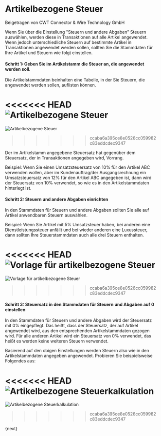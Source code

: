# Artikelbezogene Steuer
<span class="text-muted contributed-by">Beigetragen von CWT Connector & Wire Technology GmbH</span>

Wenn Sie über die Einstellung "Steuern und andere Abgaben" Steuern auswählen, werden diese in Transaktionen auf alle Artikel angewendet. Wenn jedoch unterschiedliche Steuern auf bestimmte Artikel in Transaktionen angewendet werden sollen, sollten Sie die Stammdaten für Ihre Artikel und Steuern wie folgt einstellen.

#### Schritt 1: Geben Sie im Artikelstamm die Steuer an, die angewendet werden soll.

Die Artikelstammdaten beinhalten eine Tabelle, in der Sie Steuern, die angewendet werden sollen, auflisten können.

<<<<<<< HEAD
![Artikelbezogene Steuer](/docs/assets/old_images/erpnext/item-wise-tax.png)
=======
![Artikelbezogene Steuer]({{docs_base_url}}/assets/old_images/erpnext/item-wise-tax.png)
>>>>>>> ccaba6a395ce8e0526cc059982c83eddcdec9347

Der im Artikelstamm angegebene Steuersatz hat gegenüber dem Steuersatz, der in Transaktionen angegeben wird, Vorrang.

Beispiel: Wenn Sie einen Umsatzsteuersatz von 10% für den Artikel ABC verwenden wollen, aber im Kundenauftrag/der Ausgangsrechnung ein Umsatzsteuersatz von 12% für den Artikel ABC angegeben ist, dann wird der Steuersatz von 10% verwendet, so wie es in den Artikelstammdaten hinterlegt ist.

#### Schritt 2: Steuern und andere Abgaben einrichten

In den Stammdaten für Steuern und andere Abgaben sollten Sie alle auf Artikel anwendbaren Steuern auswählen.

Beispiel: Wenn Sie Artikel mit 5% Umsatzsteuer haben, bei anderen eine Dienstleistungssteuer anfällt und bei wieder anderen eine Luxussteuer, dann sollten Ihre Steuerstammdaten auch alle drei Steuern enthalten.

<<<<<<< HEAD
![Vorlage für artikelbezogene Steuer](/docs/assets/old_images/erpnext/item-wise-tax-master.png)
=======
![Vorlage für artikelbezogene Steuer]({{docs_base_url}}/assets/old_images/erpnext/item-wise-tax-master.png)
>>>>>>> ccaba6a395ce8e0526cc059982c83eddcdec9347

#### Schritt 3: Steuersatz in den Stammdaten für Steuern und Abgaben auf 0 einstellen

In den Stammdaten für Steuern und andere Abgaben wird der Steuersatz mit 0% eingepflegt. Das heißt, dass der Steuersatz, der auf Artikel angewendet wird, aus den entsprechenden Artikelstammdaten gezogen wird. Für alle anderen Artikel wird ein Steuersatz von 0% verwendet, das heißt es werden keine weiteren Steuern verwendet.

Basierend auf den obigen Einstellungen werden Steuern also wie in den Artikelstammdaten angegeben angewendet. Probieren Sie beispielsweise Folgendes aus:

<<<<<<< HEAD
![Artikelbezogene Steuerkalkulation](/docs/assets/old_images/erpnext/item-wise-tax-calc.png)
=======
![Artikelbezogene Steuerkalkulation]({{docs_base_url}}/assets/old_images/erpnext/item-wise-tax-calc.png)
>>>>>>> ccaba6a395ce8e0526cc059982c83eddcdec9347

{next}
